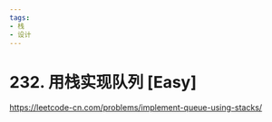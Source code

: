 ```yaml
---
tags:
- 栈
- 设计
---
```


# 232. 用栈实现队列 [Easy]

<https://leetcode-cn.com/problems/implement-queue-using-stacks/>
